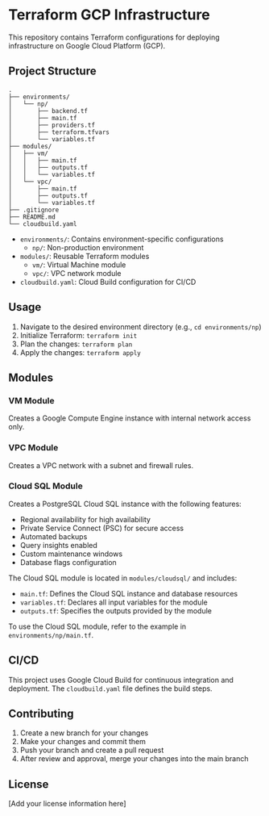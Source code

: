 # Terraform GCP Infrastructure

This repository contains Terraform configurations for deploying infrastructure on Google Cloud Platform (GCP).

## Project Structure

```
.
├── environments/
│   └── np/
│       ├── backend.tf
│       ├── main.tf
│       ├── providers.tf
│       ├── terraform.tfvars
│       └── variables.tf
├── modules/
│   ├── vm/
│   │   ├── main.tf
│   │   ├── outputs.tf
│   │   └── variables.tf
│   └── vpc/
│       ├── main.tf
│       ├── outputs.tf
│       └── variables.tf
├── .gitignore
├── README.md
└── cloudbuild.yaml

```

- `environments/`: Contains environment-specific configurations
  - `np/`: Non-production environment
- `modules/`: Reusable Terraform modules
  - `vm/`: Virtual Machine module
  - `vpc/`: VPC network module
- `cloudbuild.yaml`: Cloud Build configuration for CI/CD

## Usage

1. Navigate to the desired environment directory (e.g., `cd environments/np`)
2. Initialize Terraform: `terraform init`
3. Plan the changes: `terraform plan`
4. Apply the changes: `terraform apply`

## Modules

### VM Module

Creates a Google Compute Engine instance with internal network access only.

### VPC Module

Creates a VPC network with a subnet and firewall rules.

### Cloud SQL Module

Creates a PostgreSQL Cloud SQL instance with the following features:
- Regional availability for high availability
- Private Service Connect (PSC) for secure access
- Automated backups
- Query insights enabled
- Custom maintenance windows
- Database flags configuration

The Cloud SQL module is located in `modules/cloudsql/` and includes:
- `main.tf`: Defines the Cloud SQL instance and database resources
- `variables.tf`: Declares all input variables for the module
- `outputs.tf`: Specifies the outputs provided by the module

To use the Cloud SQL module, refer to the example in `environments/np/main.tf`.

## CI/CD

This project uses Google Cloud Build for continuous integration and deployment. The `cloudbuild.yaml` file defines the build steps.

## Contributing

1. Create a new branch for your changes
2. Make your changes and commit them
3. Push your branch and create a pull request
4. After review and approval, merge your changes into the main branch

## License

[Add your license information here]
